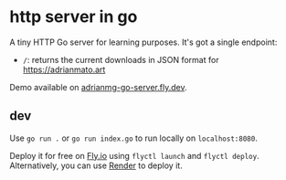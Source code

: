 # http server in go

A tiny HTTP Go server for learning purposes. It's got a single endpoint:

- `/`: returns the current downloads in JSON format for https://adrianmato.art

Demo available on [adrianmg-go-server.fly.dev](https://adrianmg-go-server.fly.dev).

## dev

Use `go run .` or `go run index.go` to run locally on `localhost:8080`.

Deploy it for free on [Fly.io](https://fly.io) using `flyctl launch` and `flyctl deploy`. Alternatively, you can use [Render](https://render.com) to deploy it.
